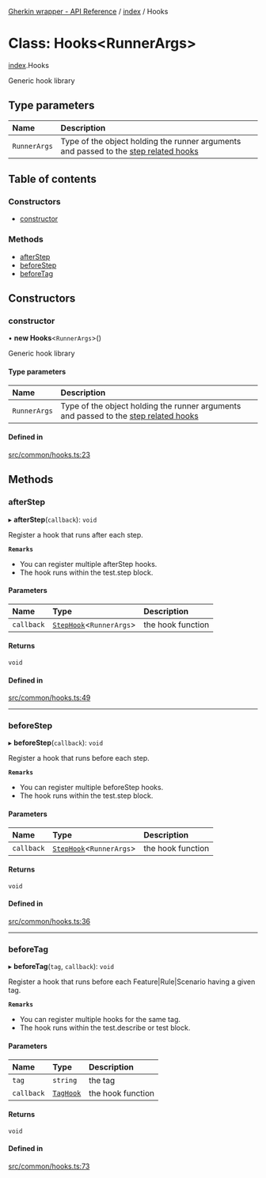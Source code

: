 [Gherkin wrapper - API Reference](../README.md) / [index](../modules/index.md) / Hooks

# Class: Hooks<RunnerArgs\>

[index](../modules/index.md).Hooks

Generic hook library

## Type parameters

| Name | Description |
| :------ | :------ |
| `RunnerArgs` | Type of the object holding the runner arguments and passed to the [step related hooks](../modules/common.md#stephook) |

## Table of contents

### Constructors

- [constructor](index.Hooks.md#constructor)

### Methods

- [afterStep](index.Hooks.md#afterstep)
- [beforeStep](index.Hooks.md#beforestep)
- [beforeTag](index.Hooks.md#beforetag)

## Constructors

### constructor

• **new Hooks**<`RunnerArgs`\>()

Generic hook library

#### Type parameters

| Name | Description |
| :------ | :------ |
| `RunnerArgs` | Type of the object holding the runner arguments and passed to the [step related hooks](../modules/common.md#stephook) |

#### Defined in

[src/common/hooks.ts:23](https://github.com/Niitch/gherkin-wrapper/blob/967a43d/src/common/hooks.ts#L23)

## Methods

### afterStep

▸ **afterStep**(`callback`): `void`

Register a hook that runs after each step.

**`Remarks`**

- You can register multiple afterStep hooks.
- The hook runs within the test.step block.

#### Parameters

| Name | Type | Description |
| :------ | :------ | :------ |
| `callback` | [`StepHook`](../modules/common.md#stephook)<`RunnerArgs`\> | the hook function |

#### Returns

`void`

#### Defined in

[src/common/hooks.ts:49](https://github.com/Niitch/gherkin-wrapper/blob/967a43d/src/common/hooks.ts#L49)

___

### beforeStep

▸ **beforeStep**(`callback`): `void`

Register a hook that runs before each step.

**`Remarks`**

- You can register multiple beforeStep hooks.
- The hook runs within the test.step block.

#### Parameters

| Name | Type | Description |
| :------ | :------ | :------ |
| `callback` | [`StepHook`](../modules/common.md#stephook)<`RunnerArgs`\> | the hook function |

#### Returns

`void`

#### Defined in

[src/common/hooks.ts:36](https://github.com/Niitch/gherkin-wrapper/blob/967a43d/src/common/hooks.ts#L36)

___

### beforeTag

▸ **beforeTag**(`tag`, `callback`): `void`

Register a hook that runs before each Feature|Rule|Scenario having a given tag.

**`Remarks`**

- You can register multiple hooks for the same tag.
- The hook runs within the test.describe or test block.

#### Parameters

| Name | Type | Description |
| :------ | :------ | :------ |
| `tag` | `string` | the tag |
| `callback` | [`TagHook`](../modules/common.md#taghook) | the hook function |

#### Returns

`void`

#### Defined in

[src/common/hooks.ts:73](https://github.com/Niitch/gherkin-wrapper/blob/967a43d/src/common/hooks.ts#L73)
